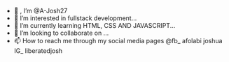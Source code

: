 - 👋 , I’m @A-Josh27
- 👀 I’m interested in fullstack development...
- 🌱 I’m currently learning HTML, CSS AND JAVASCRIPT...
- 💞️ I’m looking to collaborate on ...
- 📫 How to reach me through my social media pages @fb_ afolabi joshua IG_ liberatedjosh


<!---
A-Josh27/A-Josh27 is a ✨ special ✨ repository because its `README.md` (this file) appears on your GitHub profile.
You can click the Preview link to take a look at your changes.
--->
